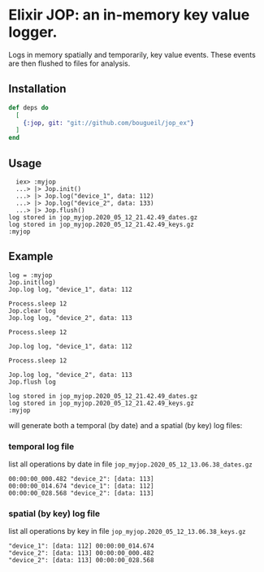 # Elixir JOP: an in-memory key value logger.  

Logs in memory spatially and temporarily, key value events.
These events are then flushed to files for analysis.


## Installation


```elixir
def deps do
  [
    {:jop, git: "git://github.com/bougueil/jop_ex"}
  ]
end
```

## Usage
```
  iex> :myjop
  ...> |> Jop.init()
  ...> |> Jop.log("device_1", data: 112)
  ...> |> Jop.log("device_2", data: 133)
  ...> |> Jop.flush()
log stored in jop_myjop.2020_05_12_21.42.49_dates.gz
log stored in jop_myjop.2020_05_12_21.42.49_keys.gz
:myjop
```
## Example
```
log = :myjop
Jop.init(log)
Jop.log log, "device_1", data: 112

Process.sleep 12
Jop.clear log
Jop.log log, "device_2", data: 113

Process.sleep 12

Jop.log log, "device_1", data: 112

Process.sleep 12

Jop.log log, "device_2", data: 113
Jop.flush log

log stored in jop_myjop.2020_05_12_21.42.49_dates.gz
log stored in jop_myjop.2020_05_12_21.42.49_keys.gz
:myjop
```
will generate both a temporal (by date) and a spatial (by key) log files:

### temporal log file
list all operations by date in file `jop_myjop.2020_05_12_13.06.38_dates.gz`

```
00:00:00_000.482 "device_2": [data: 113]
00:00:00_014.674 "device_1": [data: 112]
00:00:00_028.568 "device_2": [data: 113]

```

### spatial (by key) log file
list all operations by key in file `jop_myjop.2020_05_12_13.06.38_keys.gz`

```
"device_1": [data: 112] 00:00:00_014.674
"device_2": [data: 113] 00:00:00_000.482
"device_2": [data: 113] 00:00:00_028.568
```
